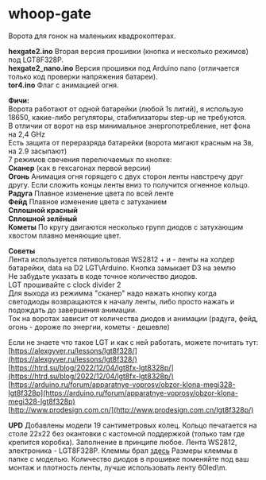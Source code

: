 # whoop-gate  
Ворота для гонок на маленьких квадрокоптерах.  

**hexgate2.ino** Вторая версия прошивки (кнопка и несколько режимов) под LGT8F328P.  
**hexgate2_nano.ino** Версия прошивки под Arduino nano (отличается только код проверки напряжения батареи).  
**tor4.ino** Флаг с анимацией огня.  

**Фичи:**  
Ворота работают от одной батарейки (любой 1s литий), я использую 18650, какие-либо регуляторы, стабилизаторы step-up не требуются.  
В отличии от ворот на esp минимальное энергопотребление, нет фона на 2,4 GHz  
Есть защита от переразряда батарейки (ворота мигают красным на 3в, на 2.9 засыпают)   
7 режимов свечения перелючаемых по кнопке:  
**Сканер** (как в гексагонах первой версии)   
**Огонь** Анимация огня горящего с двух сторон ленты навстречу друг другу. Если сложить концы ленты вниз то получится огненное кольцо.   
**Радуга** Плавное изменение цвета по всей ленте  
**Фейд** Плавное изменение цвета с затуханием  
**Сплошной красный**  
**Сплошной зелёный**  
**Кометы** По кругу двигаются несколько групп диодов с затухающим хвостом плавно меняющие цвет.  

**Советы**  
Лента используется пятивольтовая WS2812 + и - ленты на холдер батарейки, data на D2 LGT\Arduino. Кнопка замыкает D3 на землю  
Не забудьте указать в коде точное количество диодов.  
LGT прошивайте с clock divider 2  
Для выхода из режимма "сканер" надо нажать кнопку когда светодиоды возвращаются к началу ленты, либо просто нажать и подождать до завершения анимации.  
Ток на воротах зависит от количества диодов и анимации (радуга, фейд, огонь - дороже по энергии, кометы - дешевле)  

Если не знаете что такое LGT и как с ней работать, можете почитать тут:  
[https://alexgyver.ru/lessons/lgt8f328/](https://alexgyver.ru/lessons/lgt8f328/)  
[https://htrd.su/blog/2022/12/04/lgt8fx-lgt8328p/](https://htrd.su/blog/2022/12/04/lgt8fx-lgt8328p/)  
[https://arduino.ru/forum/apparatnye-voprosy/obzor-klona-megi328-lgt8f328p](https://arduino.ru/forum/apparatnye-voprosy/obzor-klona-megi328-lgt8f328p)  
[http://www.prodesign.com.cn/](http://www.prodesign.com.cn/lgt8f328p/)  

**UPD** Добавлены модели 19 сантиметровых колец. Кольцо печатается на столе 22х22 без окантовки с кастомной поддержкой (только там где крепится коробка). Заполнение в принципе любое. Лента WS2812, электроника - LGT8F328P. Клеммы брал [здесь](https://aliexpress.ru/item/1005004432819933.html ) Размеры клеммы в папке с моделью. Количество диодов в прошивке поменяйте под ваш монтаж и плотность ленты, лучше использовать ленту 60led\m.
